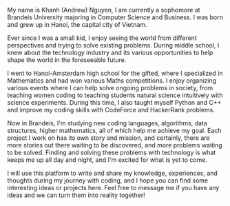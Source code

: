 
My name is Khanh (Andrew) Nguyen, I am currently a sophomore at Brandeis University majoring in Computer Science and Business. I was born and grew up in Hanoi, the capital city of Vietnam.

Ever since I was a small kid, I enjoy seeing the world from different perspectives and trying to solve existing problems. During middle school, I knew about the technology industry and its various opportunities to help shape the world in the foreseeable future.

I went to Hanoi-Amsterdam high school for the gifted, where I specialized in Mathematics and had won various Maths competitions. I enjoy organizing various events where I can help solve ongoing problems in society, from teaching women coding to teaching students natural science intuitively with science experiments. During this time, I also taught myself Python and C++ and improve my coding skills with CodeForce and HackerRank problems.

Now in Brandeis, I'm studying new coding languages, algorithms, data structures, higher mathematics, all of which help me achieve my goal. Each project I work on has its own story and mission, and certainly, there are more stories out there waiting to be discovered, and more problems waiting to be solved. Finding and solving these problems with technology is what keeps me up all day and night, and I'm excited for what is yet to come.

I will use this platform to write and share my knowledge, experiences, and thoughts during my journey with coding, and I hope you can find some interesting ideas or projects here. Feel free to message me if you have any ideas and we can turn them into reality together!